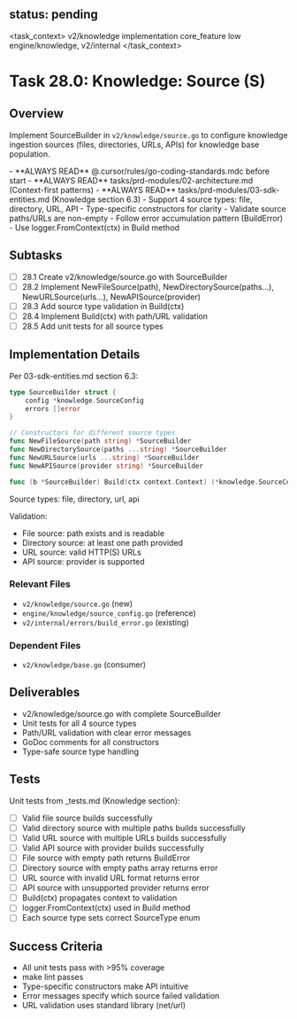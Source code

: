 ## status: pending

<task_context>
<domain>v2/knowledge</domain>
<type>implementation</type>
<scope>core_feature</scope>
<complexity>low</complexity>
<dependencies>engine/knowledge, v2/internal</dependencies>
</task_context>

# Task 28.0: Knowledge: Source (S)

## Overview

Implement SourceBuilder in `v2/knowledge/source.go` to configure knowledge ingestion sources (files, directories, URLs, APIs) for knowledge base population.

<critical>
- **ALWAYS READ** @.cursor/rules/go-coding-standards.mdc before start
- **ALWAYS READ** tasks/prd-modules/02-architecture.md (Context-first patterns)
- **ALWAYS READ** tasks/prd-modules/03-sdk-entities.md (Knowledge section 6.3)
</critical>

<requirements>
- Support 4 source types: file, directory, URL, API
- Type-specific constructors for clarity
- Validate source paths/URLs are non-empty
- Follow error accumulation pattern (BuildError)
- Use logger.FromContext(ctx) in Build method
</requirements>

## Subtasks

- [ ] 28.1 Create v2/knowledge/source.go with SourceBuilder
- [ ] 28.2 Implement NewFileSource(path), NewDirectorySource(paths...), NewURLSource(urls...), NewAPISource(provider)
- [ ] 28.3 Add source type validation in Build(ctx)
- [ ] 28.4 Implement Build(ctx) with path/URL validation
- [ ] 28.5 Add unit tests for all source types

## Implementation Details

Per 03-sdk-entities.md section 6.3:

```go
type SourceBuilder struct {
    config *knowledge.SourceConfig
    errors []error
}

// Constructors for different source types
func NewFileSource(path string) *SourceBuilder
func NewDirectorySource(paths ...string) *SourceBuilder
func NewURLSource(urls ...string) *SourceBuilder
func NewAPISource(provider string) *SourceBuilder

func (b *SourceBuilder) Build(ctx context.Context) (*knowledge.SourceConfig, error)
```

Source types: file, directory, url, api

Validation:
- File source: path exists and is readable
- Directory source: at least one path provided
- URL source: valid HTTP(S) URLs
- API source: provider is supported

### Relevant Files

- `v2/knowledge/source.go` (new)
- `engine/knowledge/source_config.go` (reference)
- `v2/internal/errors/build_error.go` (existing)

### Dependent Files

- `v2/knowledge/base.go` (consumer)

## Deliverables

- v2/knowledge/source.go with complete SourceBuilder
- Unit tests for all 4 source types
- Path/URL validation with clear error messages
- GoDoc comments for all constructors
- Type-safe source type handling

## Tests

Unit tests from _tests.md (Knowledge section):

- [ ] Valid file source builds successfully
- [ ] Valid directory source with multiple paths builds successfully
- [ ] Valid URL source with multiple URLs builds successfully
- [ ] Valid API source with provider builds successfully
- [ ] File source with empty path returns BuildError
- [ ] Directory source with empty paths array returns error
- [ ] URL source with invalid URL format returns error
- [ ] API source with unsupported provider returns error
- [ ] Build(ctx) propagates context to validation
- [ ] logger.FromContext(ctx) used in Build method
- [ ] Each source type sets correct SourceType enum

## Success Criteria

- All unit tests pass with >95% coverage
- make lint passes
- Type-specific constructors make API intuitive
- Error messages specify which source failed validation
- URL validation uses standard library (net/url)
